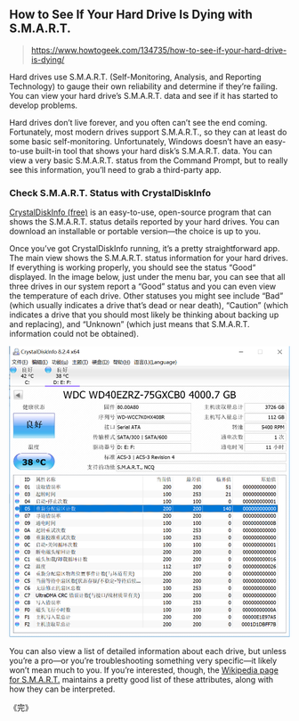 ## How to See If Your Hard Drive Is Dying with S.M.A.R.T.

> https://www.howtogeek.com/134735/how-to-see-if-your-hard-drive-is-dying/

Hard drives use S.M.A.R.T. (Self-Monitoring, Analysis, and Reporting Technology) to gauge their own reliability and determine if they’re failing.  You can view your hard drive’s S.M.A.R.T. data and see if it has started to develop problems.

Hard drives don’t live forever, and you often can’t see the end coming. Fortunately, most modern drives support S.M.A.R.T., so they can at least do some basic self-monitoring. Unfortunately, Windows doesn’t have an easy-to-use built-in tool that shows your hard disk’s S.M.A.R.T. data. You can view a very basic S.M.A.R.T. status from the Command Prompt, but to really see this information, you’ll need to grab a third-party app.

### Check S.M.A.R.T. Status with CrystalDiskInfo

[CrystalDiskInfo (free)](https://crystalmark.info/en/software/crystaldiskinfo/) is an easy-to-use, open-source program that can shows the S.M.A.R.T. status details reported by your hard drives.  You can download an installable or portable version—the choice is up to you.

Once you’ve got CrystalDiskInfo running, it’s a pretty straightforward app. The main view shows the S.M.A.R.T. status information for your hard drives. If everything is working properly, you should see the status “Good“ displayed. In the image below, just under the menu bar, you can see that all three drives in our system report a “Good” status and you can even view the temperature of each drive. Other statuses you might see include “Bad” (which usually indicates a drive that’s dead or near death), “Caution” (which indicates a drive that you should most likely be thinking about backing up and replacing), and “Unknown” (which just means that S.M.A.R.T. information could not be obtained).

<img src="imgs/western-digital-4TB-hard-disk-SMART-information.png" alt="western-digital-4TB-hard-disk-SMART-information" />

You can also view a list of detailed information about each drive, but unless you’re a pro—or you’re troubleshooting something very specific—it likely won’t mean much to you. If you’re interested, though, the [Wikipedia page for S.M.A.R.T.](https://en.wikipedia.org/wiki/S.M.A.R.T.) maintains a pretty good list of these attributes, along with how they can be interpreted.

《完》